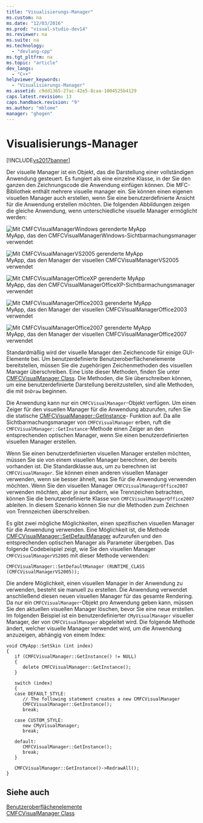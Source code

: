 ```yaml
---
title: "Visualisierungs-Manager"
ms.custom: na
ms.date: "12/03/2016"
ms.prod: "visual-studio-dev14"
ms.reviewer: na
ms.suite: na
ms.technology: 
  - "devlang-cpp"
ms.tgt_pltfrm: na
ms.topic: "article"
dev_langs: 
  - "C++"
helpviewer_keywords: 
  - "Visualisierungs-Manager"
ms.assetid: c9dd1365-27ac-42e5-8caa-1004525b4129
caps.latest.revision: 13
caps.handback.revision: "9"
ms.author: "mblome"
manager: "ghogen"
---
```

# Visualisierungs-Manager
[!INCLUDE[vs2017banner](../assembler/inline/includes/vs2017banner.md)]

Der visuelle Manager ist ein Objekt, das die Darstellung einer vollständigen Anwendung gesteuert.  Es fungiert als eine einzelne Klasse, in der Sie den ganzen den Zeichnungscode die Anwendung einfügen können.  Die MFC\-Bibliothek enthält mehrere visuelle manager ein.  Sie können einen eigenen visuellen Manager auch erstellen, wenn Sie eine benutzerdefinierte Ansicht für die Anwendung erstellen möchten.  Die folgenden Abbildungen zeigen die gleiche Anwendung, wenn unterschiedliche visuelle Manager ermöglicht werden:  
  
 ![Mit CMFCVisualManagerWindows gerenderte MyApp](../mfc/media/vmwindows.png "VMWindows")  
MyApp, das den CMFCVisualManagerWindows\-Sichtbarmachungsmanager verwendet  
  
 ![Mit CMFCVisualManagerVS2005 gerenderte MyApp](../mfc/media/vmvs2005.png "VMVS2005")  
MyApp, das den Manager der visuellen CMFCVisualManagerVS2005 verwendet  
  
 ![Mit CMFCVisualManagerOfficeXP gerenderte MyApp](../mfc/media/vmofficexp.png "VMOfficeXP")  
MyApp, das den CMFCVisualManagerOfficeXP\-Sichtbarmachungsmanager verwendet  
  
 ![Mit CMFCVisualManagerOffice2003 gerenderte MyApp](../mfc/media/vmoffice2003.png "VMOffice2003")  
MyApp, das den Manager der visuellen CMFCVisualManagerOffice2003 verwendet  
  
 ![Mit CMFCVisualManagerOffice2007 gerenderte MyApp](../mfc/media/msoffice2007.png "MSOffice2007")  
MyApp, das den Manager der visuellen CMFCVisualManagerOffice2007 verwendet  
  
 Standardmäßig wird der visuelle Manager den Zeichencode für einige GUI\-Elemente bei.  Um benutzerdefinierte Benutzeroberflächenelemente bereitstellen, müssen Sie die zugehörigen Zeichenmethoden des visuellen Manager überschreiben.  Eine Liste dieser Methoden, finden Sie unter [CMFCVisualManager Class](../mfc/reference/cmfcvisualmanager-class.md).  Die Methoden, die Sie überschreiben können, um eine benutzerdefinierte Darstellung bereitzustellen, sind alle Methoden, die mit `OnDraw` beginnen.  
  
 Die Anwendung kann nur ein `CMFCVisualManager`\-Objekt verfügen.  Um einen Zeiger für den visuellen Manager für die Anwendung abzurufen, rufen Sie die statische [CMFCVisualManager::GetInstance](../Topic/CMFCVisualManager::GetInstance.md)\- Funktion auf.  Da alle Sichtbarmachungsmanager von `CMFCVisualManager` erben, ruft die `CMFCVisualManager::GetInstance`\-Methode einen Zeiger an den entsprechenden optischen Manager, wenn Sie einen benutzerdefinierten visuellen Manager erstellen.  
  
 Wenn Sie einen benutzerdefinierten visuellen Manager erstellen möchten, müssen Sie sie von einem visuellen Manager berechnen, der bereits vorhanden ist.  Die Standardklasse aus, um zu berechnen ist `CMFCVisualManager`.  Sie können einen anderen visuellen Manager verwenden, wenn sie besser ähnelt, was Sie für die Anwendung verwenden möchten.  Wenn Sie den visuellen Manager `CMFCVisualManagerOffice2007` verwenden möchten, aber je nur ändern, wie Trennzeichen betrachten, können Sie die benutzerdefinierte Klasse von `CMFCVisualManagerOffice2007` ableiten.  In diesem Szenario können Sie nur die Methoden zum Zeichnen von Trennzeichen überschreiben.  
  
 Es gibt zwei mögliche Möglichkeiten, einen spezifischen visuellen Manager für die Anwendung verwenden.  Eine Möglichkeit ist, die Methode [CMFCVisualManager::SetDefaultManager](../Topic/CMFCVisualManager::SetDefaultManager.md) aufzurufen und den entsprechenden optischen Manager als Parameter übergeben.  Das folgende Codebeispiel zeigt, wie Sie den visuellen Manager `CMFCVisualManagerVS2005` mit dieser Methode verwenden:  
  
```  
CMFCVisualManager::SetDefaultManager (RUNTIME_CLASS (CMFCVisualManagerVS2005));  
```  
  
 Die andere Möglichkeit, einen visuellen Manager in der Anwendung zu verwenden, besteht sie manuell zu erstellen.  Die Anwendung verwendet anschließend diesen neuen visuellen Manager für das gesamte Rendering.  Da nur ein `CMFCVisualManager`\-Objekt pro Anwendung geben kann, müssen Sie den aktuellen visuellen Manager löschen, bevor Sie eine neue erstellen.  Im folgenden Beispiel ist ein benutzerdefinierter `CMyVisualManager` visueller Manager, der von `CMFCVisualManager` abgeleitet wird.  Die folgende Methode ändert, welcher visuelle Manager verwendet wird, um die Anwendung anzuzeigen, abhängig von einem Index:  
  
```  
void CMyApp::SetSkin (int index)  
{  
   if (CMFCVisualManager::GetInstance() != NULL)  
   {  
      delete CMFCVisualManager::GetInstance();  
   }  
  
   switch (index)  
   {  
   case DEFAULT_STYLE:  
      // The following statement creates a new CMFCVisualManager  
      CMFCVisualManager::GetInstance();  
      break;  
  
   case CUSTOM_STYLE:  
      new CMyVisualManager;  
      break;  
  
   default:  
      CMFCVisualManager::GetInstance();  
      break;  
   }  
  
   CMFCVisualManager::GetInstance()->RedrawAll();  
}  
```  
  
## Siehe auch  
 [Benutzeroberflächenelemente](../mfc/user-interface-elements-mfc.md)   
 [CMFCVisualManager Class](../mfc/reference/cmfcvisualmanager-class.md)
